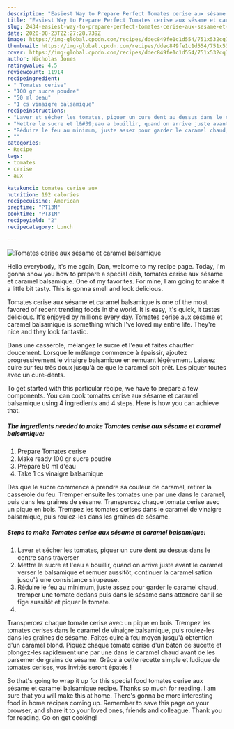 ```yaml
---
description: "Easiest Way to Prepare Perfect Tomates cerise aux sésame et caramel balsamique"
title: "Easiest Way to Prepare Perfect Tomates cerise aux sésame et caramel balsamique"
slug: 2434-easiest-way-to-prepare-perfect-tomates-cerise-aux-sesame-et-caramel-balsamique
date: 2020-08-23T22:27:28.739Z
image: https://img-global.cpcdn.com/recipes/ddec849fe1c1d554/751x532cq70/tomates-cerise-aux-sesame-et-caramel-balsamique-photo-principale-de-la-recette.jpg
thumbnail: https://img-global.cpcdn.com/recipes/ddec849fe1c1d554/751x532cq70/tomates-cerise-aux-sesame-et-caramel-balsamique-photo-principale-de-la-recette.jpg
cover: https://img-global.cpcdn.com/recipes/ddec849fe1c1d554/751x532cq70/tomates-cerise-aux-sesame-et-caramel-balsamique-photo-principale-de-la-recette.jpg
author: Nicholas Jones
ratingvalue: 4.5
reviewcount: 11914
recipeingredient:
- " Tomates cerise"
- "100 gr sucre poudre"
- "50 ml deau"
- "1 cs vinaigre balsamique"
recipeinstructions:
- "Laver et sécher les tomates, piquer un cure dent au dessus dans le centre sans traverser"
- "Mettre le sucre et l&#39;eau a bouillir, quand on arrive juste avant le caramel verser le balsamique et remuer aussitôt, continuer la caramelisation jusqu&#39;à une consistance sirupeuse."
- "Réduire le feu au minimum, juste assez pour garder le caramel chaud, tremper une tomate dedans puis dans le sésame sans attendre car il se fige aussitôt et piquer la tomate."
- ""
categories:
- Recipe
tags:
- tomates
- cerise
- aux

katakunci: tomates cerise aux 
nutrition: 192 calories
recipecuisine: American
preptime: "PT13M"
cooktime: "PT31M"
recipeyield: "2"
recipecategory: Lunch

---
```



![Tomates cerise aux sésame et caramel balsamique](https://img-global.cpcdn.com/recipes/ddec849fe1c1d554/751x532cq70/tomates-cerise-aux-sesame-et-caramel-balsamique-photo-principale-de-la-recette.jpg)

Hello everybody, it's me again, Dan, welcome to my recipe page. Today, I'm gonna show you how to prepare a special dish, tomates cerise aux sésame et caramel balsamique. One of my favorites. For mine, I am going to make it a little bit tasty. This is gonna smell and look delicious.

Tomates cerise aux sésame et caramel balsamique is one of the most favored of recent trending foods in the world. It is easy, it's quick, it tastes delicious. It's enjoyed by millions every day. Tomates cerise aux sésame et caramel balsamique is something which I've loved my entire life. They're nice and they look fantastic.

Dans une casserole, mélangez le sucre et l&#39;eau et faites chauffer doucement. Lorsque le mélange commence à épaissir, ajoutez progressivement le vinaigre balsamique en remuant légèrement. Laissez cuire sur feu très doux jusqu&#39;à ce que le caramel soit prêt. Les piquer toutes avec un cure-dents.


To get started with this particular recipe, we have to prepare a few components. You can cook tomates cerise aux sésame et caramel balsamique using 4 ingredients and 4 steps. Here is how you can achieve that.

<!--inarticleads1-->

##### The ingredients needed to make Tomates cerise aux sésame et caramel balsamique:

1. Prepare  Tomates cerise
1. Make ready 100 gr sucre poudre
1. Prepare 50 ml d&#39;eau
1. Take 1 cs vinaigre balsamique


Dès que le sucre commence à prendre sa couleur de caramel, retirer la casserole du feu. Tremper ensuite les tomates une par une dans le caramel, puis dans les graines de sésame. Transpercez chaque tomate cerise avec un pique en bois. Trempez les tomates cerises dans le caramel de vinaigre balsamique, puis roulez-les dans les graines de sésame. 

<!--inarticleads2-->

##### Steps to make Tomates cerise aux sésame et caramel balsamique:

1. Laver et sécher les tomates, piquer un cure dent au dessus dans le centre sans traverser
1. Mettre le sucre et l&#39;eau a bouillir, quand on arrive juste avant le caramel verser le balsamique et remuer aussitôt, continuer la caramelisation jusqu&#39;à une consistance sirupeuse.
1. Réduire le feu au minimum, juste assez pour garder le caramel chaud, tremper une tomate dedans puis dans le sésame sans attendre car il se fige aussitôt et piquer la tomate.
1. 


Transpercez chaque tomate cerise avec un pique en bois. Trempez les tomates cerises dans le caramel de vinaigre balsamique, puis roulez-les dans les graines de sésame. Faites cuire à feu moyen jusqu&#39;à obtention d&#39;un caramel blond. Piquez chaque tomate cerise d&#39;un bâton de sucette et plongez-les rapidement une par une dans le caramel chaud avant de les parsemer de grains de sésame. Grâce à cette recette simple et ludique de tomates cerises, vos invités seront épatés ! 

So that's going to wrap it up for this special food tomates cerise aux sésame et caramel balsamique recipe. Thanks so much for reading. I am sure that you will make this at home. There's gonna be more interesting food in home recipes coming up. Remember to save this page on your browser, and share it to your loved ones, friends and colleague. Thank you for reading. Go on get cooking!
